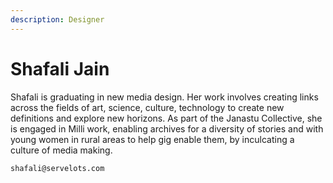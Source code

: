 ```yaml
---
description: Designer
---
```


# Shafali Jain

Shafali is graduating in new media design. Her work involves creating links across the fields of art, science, culture, technology to create new definitions and explore new horizons. As part of the Janastu Collective, she is engaged in Milli work, enabling archives for a diversity of stories and with young women in rural areas to help gig enable them, by inculcating a culture of media making.

```text
shafali@servelots.com
```




